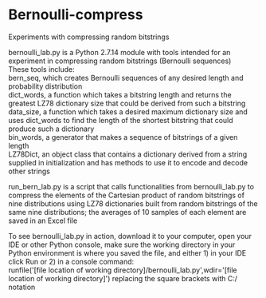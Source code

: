 # Bernoulli-compress
Experiments with compressing random bitstrings
 
bernoulli_lab.py is a Python 2.7.14 module with tools intended for an experiment in compressing random bitstrings (Bernoulli sequences)  
These tools include:  
bern_seq, which creates Bernoulli sequences of any desired length and probability distribution  
dict_words, a function which takes a bitstring length  and returns the greatest LZ78 dictionary size that could be derived from such a bitstring  
data_size, a function which takes a desired maximum dictionary size and uses dict_words to find the length of the shortest bitstring that could produce such a dictionary  
bin_words, a generator that makes a sequence of bitstrings of a given length  
LZ78Dict, an object class that contains a dictionary derived from a string supplied in initialization and has methods to use it to encode and decode other strings  

run_bern_lab.py is a script that calls functionalities from bernoulli_lab.py to compress the elements of the Cartesian product of random bitstrings of nine distributions using LZ78 dictionaries built from random bitstrings of the same nine distributions; the averages of 10 samples of each element are saved in an Excel file  

To see bernoulli_lab.py in action, download it to your computer, open your IDE or other Python console, make sure the working directory in your Python environment is where you saved the file, and either 1) in your IDE click Run or 2) in a console command:  
runfile('[file location of working directory]/bernoulli_lab.py',wdir='[file location of working directory]')
replacing the square brackets with C:/ notation
